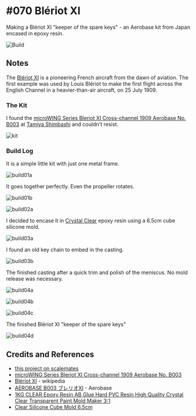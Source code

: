# #070  Blériot XI

Making a Blériot XI "keeper of the spare keys" - an Aerobase kit from Japan encased in epoxy resin.

![Build](./assets/BleriotXI_build.jpg?raw=true)

## Notes

The [Blériot XI](https://en.wikipedia.org/wiki/Bl%C3%A9riot_XI) is a pioneering French aircraft from the dawn of aviation. The first example was used by Louis Blériot to make the first flight across the English Channel in a heavier-than-air aircraft, on 25 July 1909.

### The Kit

I found the
[microWING Series Bleriot XI Cross-channel 1909 Aerobase No. B003](https://www.scalemates.com/kits/aerobase-b003-bleriot-xi-cross-channel-1909--1447018)
at [Tamiya Shimbashi](https://goo.gl/maps/uA2sDDVxVi7iadrZA) and couldn't resist.

![kit](./assets/kit.jpg?raw=true)

### Build Log

It is a simple little kit with just one metal frame.

![build01a](./assets/build01a.jpg?raw=true)

It goes together perfectly. Even the propeller rotates.

![build01b](./assets/build01b.jpg?raw=true)

![build02a](./assets/build02a.jpg?raw=true)

I decided to encase it in
[Crystal Clear](https://shopee.sg/SG-READY-STOCK-1KG-CLEAR-Epoxy-Resin-AB-Glue-Hard-PVC-Resin-High-Quality-Crystal-Clear-Transparent-Paint-Mold-Maker-3-1-i.193616971.5442543063)
epoxy resin using a 6.5cm cube silicone mold.

![build03a](./assets/build03a.jpg?raw=true)

I found an old key chain to embed in the casting.

![build03b](./assets/build03b.jpg?raw=true)

The finished casting after a quick trim and polish of the meniscus. No mold release was necessary.

![build04a](./assets/build04a.jpg?raw=true)

![build04b](./assets/build04b.jpg?raw=true)

![build04c](./assets/build04c.jpg?raw=true)

The finished Blériot XI "keeper of the spare keys"

![build04d](./assets/build04d.jpg?raw=true)

## Credits and References

* [this project on scalemates](https://www.scalemates.com/profiles/mate.php?id=74137&p=projects&project=136978)
* [microWING Series Bleriot XI Cross-channel 1909 Aerobase No. B003](https://www.scalemates.com/kits/aerobase-b003-bleriot-xi-cross-channel-1909--1447018)
* [Blériot XI](https://en.wikipedia.org/wiki/Bl%C3%A9riot_XI) - wikipedia
* [AEROBASE B003 ブレリオXI](https://www.aerobase.shop/product/81) - Aerobase
* [1KG CLEAR Epoxy Resin AB Glue Hard PVC Resin High Quality Crystal Clear Transparent Paint Mold Maker 3:1](https://shopee.sg/SG-READY-STOCK-1KG-CLEAR-Epoxy-Resin-AB-Glue-Hard-PVC-Resin-High-Quality-Crystal-Clear-Transparent-Paint-Mold-Maker-3-1-i.193616971.5442543063)
* [Clear Silicone Cube Mold 6.5cm](https://www.aliexpress.com/item/1005004674628615.html)
